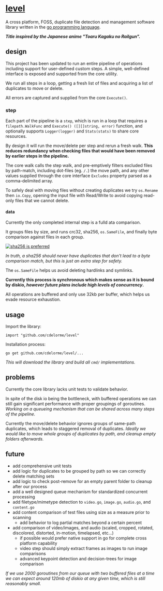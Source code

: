 
# [level](https://github.com/cdelorme/level)

A cross platform, FOSS, duplicate file detection and management software library written in the [go programming language](https://golang.org/).

**_Title inspired by the Japanese anime "Toaru Kagaku no Railgun"._**


## design

This project has been updated to run an entire pipeline of operations including support for user-defined custom steps.  A simple, well-defined interface is exposed and supported from the core utility.

We run all steps in a loop, getting a fresh list of files and acquiring a list of duplicates to move or delete.

All errors are captured and supplied from the core `Execute()`.


### step

Each part of the pipeline is a `step`, which is run in a loop that requires a `filepath.WalkFunc` and `Execute() ([][]string, error)` function, and optionally supports `Logger(logger)` and `Stats(stats)` to share core resources.

By design it will run the move/delete per step and rerun a fresh walk.  **This reduces redundancy when checking files that would have been removed by earlier steps in the pipeline.**

The core walk calls the step walk, and pre-emptively filters excluded files by path-match, including dot-files (eg. `/.`) the move path, and any other values supplied through the core interface `Excludes` property parsed as a comma-delimited array.

To safely deal with moving files without creating duplicates we try `os.Rename` then `io.Copy`, opening the input file with Read/Write to avoid copying read-only files that we cannot delete.


#### data

Currently the only completed internal step is a fulld ata comparison.

It groups files by size, and runs crc32, sha256, `os.SameFile`, and finally byte comparison against files in each group.

[![sha256 is preferred](http://i.stack.imgur.com/46Vwb.jpg)](http://crypto.stackexchange.com/questions/1170/best-way-to-reduce-chance-of-hash-collisions-multiple-hashes-or-larger-hash)

_In truth, a sha256 should never have duplicates that don't lead to a byte comparison match, but this is just an extra step for safety._

The `os.SameFile` helps us avoid deleting hardlinks and symlinks.

**Currently this process is synchronous which makes sense as it is bound by diskio, _however future plans include high levels of concurrency_.**

All operations are buffered and only use 32kb per buffer, which helps us evade resource exhaustion.


## usage

Import the library:

    import "github.com/cdelorme/level"

Installation process:

    go get github.com/cdelorme/level/...

_This will download the library and build all `cmd/` implementations._


## problems

Currently the core library lacks unit tests to validate behavior.

In spite of the disk io being the bottleneck, with buffered operations we can still gain significant performance with proper groupings of goroutines.  _Working on a queueing mechanism that can be shared across many steps of the pipeline._

Currently the move/delete behavior ignores groups of same-path duplicates, which leads to staggered removal of duplicates.  _Ideally we would like to move whole groups of duplicates by path, and cleanup empty folders afterwards._


## future

- add comprehensive unit tests
- add logic for duplicates to be grouped by path so we can correctly delete matching sets
- add logic to check post-remove for an empty parent folder to cleanup after our process
- add a well designed queue mechanism for standardized concurrent processing
- add filetype/mimetype detection to `video.go`, `image.go`, `audio.go`, and `content.go`
- add content comparison of test files using size as a measure prior to scanning
	- add behavior to log partial matches beyond a certain percent
- add comparison of video/images, and audio (scaled, cropped, rotated, discolored, distorted, in-motion, timelapsed, etc...)
	- if possible would prefer native support in go for complete cross platform capability
	- video step should simply extract frames as images to run image comparisons
	- advanced keypoint detection and decision-trees for image comparison

_If we use 2000 goroutines from our queue with two buffered files at a time we can expect around 120mb of diskio at any given time, which is still reasonably small._

